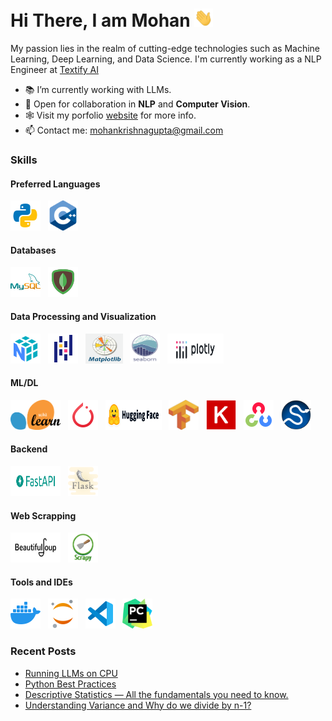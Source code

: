 <h1>Hi There, I am Mohan <img  src="https://raw.githubusercontent.com/ABSphreak/ABSphreak/master/gifs/Hi.gif" width="30px"></h1>

<p>My passion lies in the realm of cutting-edge technologies such as Machine Learning, Deep Learning, and Data Science. I'm currently working as a NLP Engineer at <a href="https://textify.ai/">Textify AI</a></p>

- 📚 I’m currently working with LLMs.
- 🤝 Open for collaboration in <b>NLP</b> and <b>Computer Vision</b>.
- 🕸️ Visit my porfolio [website](https://mohan-gupta.github.io/) for more info.
- 📫 Contact me: mohankrishnagupta@gmail.com

<h3>Skills</h3>
<h4>Preferred Languages</h4>
<img src="assets/python.png">&nbsp&nbsp
<img src="assets/c++.png", width="48", height="48">&nbsp&nbsp
<h4>Databases</h4>
<img src="assets/mysql.png", width="48", height="48">&nbsp&nbsp
<img src="assets/mongodb.png", width="48", height="48">&nbsp&nbsp
<h4>Data Processing and Visualization</h4>
<img src="assets/numpy.png", width="48", height="48">&nbsp&nbsp
<img src="assets/pandas.png", width="48", height="48">&nbsp&nbsp
<img src="assets/matplotlib.png", width="60", height="48">&nbsp&nbsp
<img src="assets/seaborn.svg", width="48", height="48">&nbsp&nbsp
<img src="assets/plotly.png", width="90", height="48">&nbsp&nbsp
<h4>ML/DL</h4>
<img src="assets/sklearn.png", width="80", height="48">&nbsp&nbsp
<img src="assets/pytorch.png", width="48", height="48">&nbsp&nbsp
<img src="assets/huggingface.png", width="90", height="48">&nbsp&nbsp
<img src="assets/tensorflow.png", width="48", height="48">&nbsp&nbsp
<img src="assets/keras.png", width="48", height="48">&nbsp&nbsp
<img src="assets/opencv.png", width="48", height="48">&nbsp&nbsp
<img src="assets/scipy.png", width="48", height="48">&nbsp&nbsp
<h4>Backend</h4>
<img src="assets/fastapi.png", width="80", height="48">&nbsp&nbsp
<img src="assets/flask.png", width="48", height="48">&nbsp&nbsp
<h4>Web Scrapping</h4>
<img src="assets/bs4.jpg", width="80", height="48">&nbsp&nbsp
<img src="assets/scrapy.png", width="48", height="48">&nbsp&nbsp
<h4>Tools and IDEs</h4>
<img src="assets/docker.png", width="48", height="48">&nbsp&nbsp
<img src="assets/jupyter.png", width="48", height="48">&nbsp&nbsp
<img src="assets/vscode.png", width="48", height="48">&nbsp&nbsp
<img src="assets/pycharm.svg", width="48", height="48">&nbsp&nbsp


<h3>Recent Posts</h3>
<ul>
<li><a href = "https://medium.com/@mohan-gupta/running-llms-on-cpu-1455356b1b47">Running LLMs on CPU</a></li>
<li><a href = "https://medium.com/@mohan-gupta/python-best-practices-4ad47c81b9bc">Python Best Practices</a></li>
<li><a href = "https://medium.com/@mohan-gupta/descriptive-statistics-all-the-fundamentals-you-need-to-know-about-a9ce84697367">Descriptive Statistics — All the fundamentals you need to know.</a></li>
<li><a href = "https://medium.com/@mohan-gupta/understanding-variance-and-why-do-we-divide-by-n-1-58950c0953a4">Understanding Variance and Why do we divide by n-1?</a></li>
</ul>